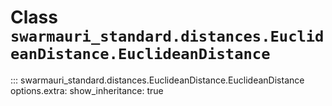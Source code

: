 # Class `swarmauri_standard.distances.EuclideanDistance.EuclideanDistance`

::: swarmauri_standard.distances.EuclideanDistance.EuclideanDistance
    options.extra:
      show_inheritance: true

